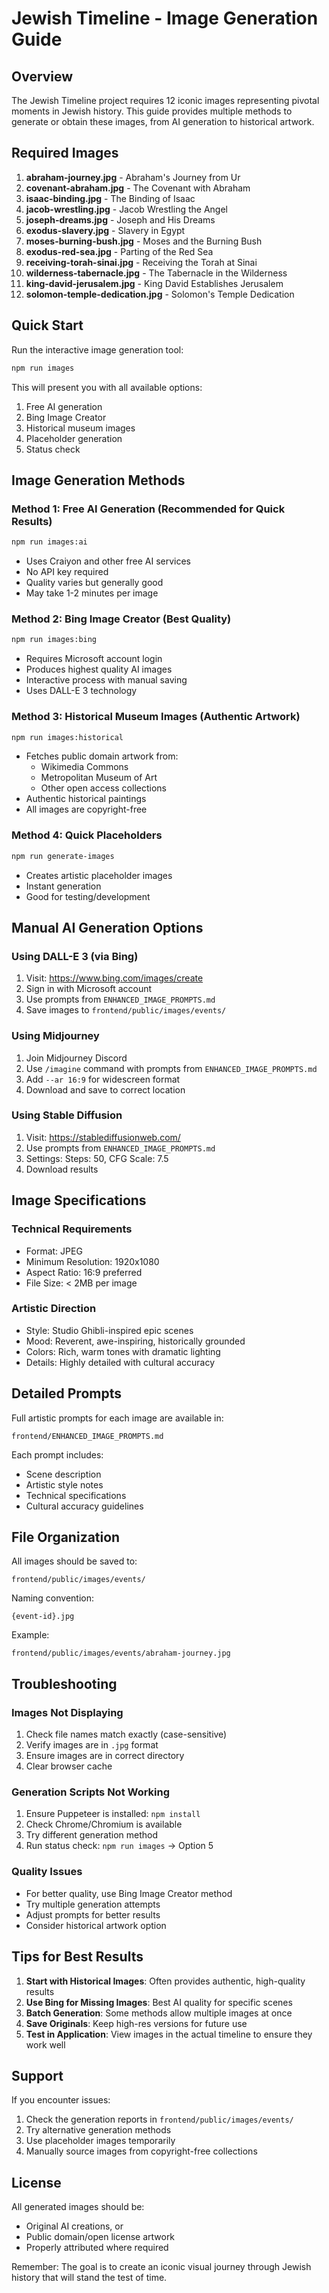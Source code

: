 # Jewish Timeline - Image Generation Guide

## Overview

The Jewish Timeline project requires 12 iconic images representing pivotal moments in Jewish history. This guide provides multiple methods to generate or obtain these images, from AI generation to historical artwork.

## Required Images

1. **abraham-journey.jpg** - Abraham's Journey from Ur
2. **covenant-abraham.jpg** - The Covenant with Abraham  
3. **isaac-binding.jpg** - The Binding of Isaac
4. **jacob-wrestling.jpg** - Jacob Wrestling the Angel
5. **joseph-dreams.jpg** - Joseph and His Dreams
6. **exodus-slavery.jpg** - Slavery in Egypt
7. **moses-burning-bush.jpg** - Moses and the Burning Bush
8. **exodus-red-sea.jpg** - Parting of the Red Sea
9. **receiving-torah-sinai.jpg** - Receiving the Torah at Sinai
10. **wilderness-tabernacle.jpg** - The Tabernacle in the Wilderness
11. **king-david-jerusalem.jpg** - King David Establishes Jerusalem
12. **solomon-temple-dedication.jpg** - Solomon's Temple Dedication

## Quick Start

Run the interactive image generation tool:
```bash
npm run images
```

This will present you with all available options:
1. Free AI generation
2. Bing Image Creator
3. Historical museum images
4. Placeholder generation
5. Status check

## Image Generation Methods

### Method 1: Free AI Generation (Recommended for Quick Results)
```bash
npm run images:ai
```
- Uses Craiyon and other free AI services
- No API key required
- Quality varies but generally good
- May take 1-2 minutes per image

### Method 2: Bing Image Creator (Best Quality)
```bash
npm run images:bing
```
- Requires Microsoft account login
- Produces highest quality AI images
- Interactive process with manual saving
- Uses DALL-E 3 technology

### Method 3: Historical Museum Images (Authentic Artwork)
```bash
npm run images:historical
```
- Fetches public domain artwork from:
  - Wikimedia Commons
  - Metropolitan Museum of Art
  - Other open access collections
- Authentic historical paintings
- All images are copyright-free

### Method 4: Quick Placeholders
```bash
npm run generate-images
```
- Creates artistic placeholder images
- Instant generation
- Good for testing/development

## Manual AI Generation Options

### Using DALL-E 3 (via Bing)
1. Visit: https://www.bing.com/images/create
2. Sign in with Microsoft account
3. Use prompts from `ENHANCED_IMAGE_PROMPTS.md`
4. Save images to `frontend/public/images/events/`

### Using Midjourney
1. Join Midjourney Discord
2. Use `/imagine` command with prompts from `ENHANCED_IMAGE_PROMPTS.md`
3. Add `--ar 16:9` for widescreen format
4. Download and save to correct location

### Using Stable Diffusion
1. Visit: https://stablediffusionweb.com/
2. Use prompts from `ENHANCED_IMAGE_PROMPTS.md`
3. Settings: Steps: 50, CFG Scale: 7.5
4. Download results

## Image Specifications

### Technical Requirements
- Format: JPEG
- Minimum Resolution: 1920x1080
- Aspect Ratio: 16:9 preferred
- File Size: < 2MB per image

### Artistic Direction
- Style: Studio Ghibli-inspired epic scenes
- Mood: Reverent, awe-inspiring, historically grounded
- Colors: Rich, warm tones with dramatic lighting
- Details: Highly detailed with cultural accuracy

## Detailed Prompts

Full artistic prompts for each image are available in:
```
frontend/ENHANCED_IMAGE_PROMPTS.md
```

Each prompt includes:
- Scene description
- Artistic style notes
- Technical specifications
- Cultural accuracy guidelines

## File Organization

All images should be saved to:
```
frontend/public/images/events/
```

Naming convention:
```
{event-id}.jpg
```

Example:
```
frontend/public/images/events/abraham-journey.jpg
```

## Troubleshooting

### Images Not Displaying
1. Check file names match exactly (case-sensitive)
2. Verify images are in `.jpg` format
3. Ensure images are in correct directory
4. Clear browser cache

### Generation Scripts Not Working
1. Ensure Puppeteer is installed: `npm install`
2. Check Chrome/Chromium is available
3. Try different generation method
4. Run status check: `npm run images` → Option 5

### Quality Issues
- For better quality, use Bing Image Creator method
- Try multiple generation attempts
- Adjust prompts for better results
- Consider historical artwork option

## Tips for Best Results

1. **Start with Historical Images**: Often provides authentic, high-quality results
2. **Use Bing for Missing Images**: Best AI quality for specific scenes
3. **Batch Generation**: Some methods allow multiple images at once
4. **Save Originals**: Keep high-res versions for future use
5. **Test in Application**: View images in the actual timeline to ensure they work well

## Support

If you encounter issues:
1. Check the generation reports in `frontend/public/images/events/`
2. Try alternative generation methods
3. Use placeholder images temporarily
4. Manually source images from copyright-free collections

## License

All generated images should be:
- Original AI creations, or
- Public domain/open license artwork
- Properly attributed where required

Remember: The goal is to create an iconic visual journey through Jewish history that will stand the test of time.